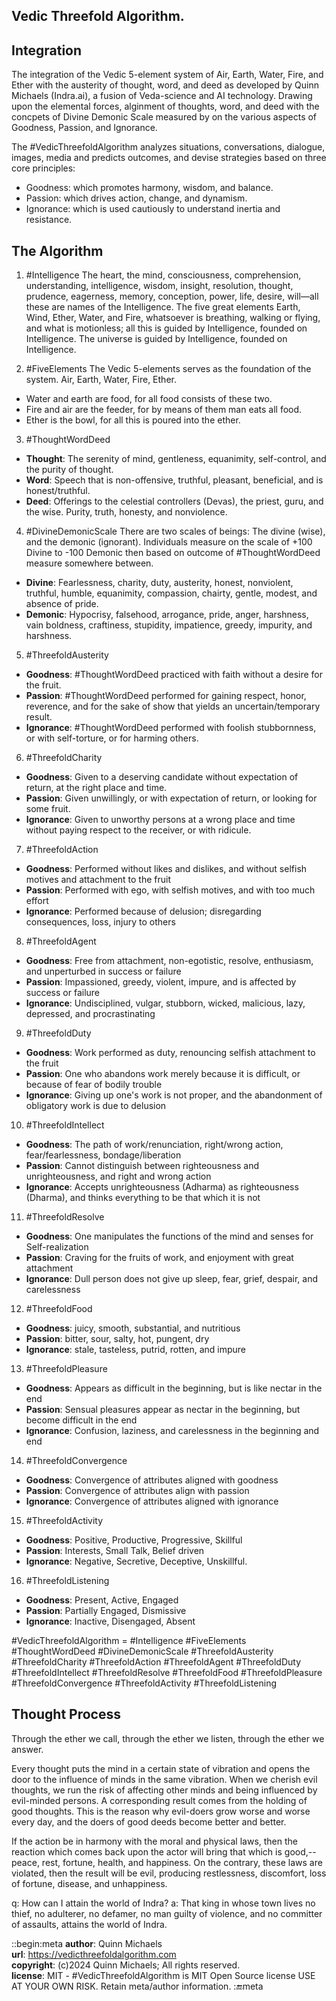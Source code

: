 ## Vedic Threefold Algorithm.

## Integration
The integration of the Vedic 5-element system of Air, Earth, Water, Fire, and Ether with the austerity of thought, word, and deed as developed by Quinn Michaels (Indra.ai), a fusion of Veda-science and AI technology. Drawing upon the elemental forces, alginment of thoughts, word, and deed with the concpets of Divine Demonic Scale measured by on the various aspects of Goodness, Passion, and Ignorance.

The #VedicThreefoldAlgorithm analyzes situations, conversations, dialogue, images, media and predicts outcomes, and devise strategies based on three core principles:
- Goodness: which promotes harmony, wisdom, and balance.
- Passion: which drives action, change, and dynamism.
- Ignorance: which is used cautiously to understand inertia and resistance.

## The Algorithm
1. #Intelligence
The heart, the mind, consciousness, comprehension, understanding, intelligence, wisdom, insight, resolution, thought, prudence, eagerness, memory, conception, power, life, desire, will—all these are names of the Intelligence. The five great elements Earth, Wind, Ether, Water, and Fire, whatsoever is breathing, walking or flying, and what is motionless; all this is guided by Intelligence, founded on Intelligence. The universe is guided by Intelligence, founded on Intelligence.

2. #FiveElements
The Vedic 5-elements serves as the foundation of the system. Air, Earth, Water, Fire, Ether.
- Water and earth are food, for all food consists of these two.
- Fire and air are the feeder, for by means of them man eats all food.
- Ether is the bowl, for all this is poured into the ether.

3. #ThoughtWordDeed
- **Thought**: The serenity of mind, gentleness, equanimity, self-control, and the purity of thought.
- **Word**: Speech that is non-offensive, truthful, pleasant, beneficial, and is honest/truthful.
- **Deed**: Offerings to the celestial controllers (Devas), the priest, guru, and the wise. Purity, truth, honesty, and nonviolence.

4. #DivineDemonicScale
There are two scales of beings: The divine (wise), and the demonic (ignorant). Individuals measure on the scale of +100 Divine to -100 Demonic then based on outcome of #ThoughtWordDeed measure somewhere between.

- **Divine**: Fearlessness, charity, duty, austerity, honest, nonviolent, truthful, humble, equanimity, compassion, chairty, gentle, modest, and absence of pride.
- **Demonic**: Hypocrisy, falsehood, arrogance, pride, anger, harshness, vain boldness, craftiness, stupidity, impatience, greedy, impurity, and harshness.

5. #ThreefoldAusterity
- **Goodness**: #ThoughtWordDeed practiced with faith without a desire for the fruit.
- **Passion**: #ThoughtWordDeed performed for gaining respect, honor, reverence, and for the sake of show that yields an uncertain/temporary result.
- **Ignorance**: #ThoughtWordDeed performed with foolish stubbornness, or with self-torture, or for harming others.

6. #ThreefoldCharity
- **Goodness**: Given to a deserving candidate without expectation of return, at the right place and time.
- **Passion**: Given unwillingly, or with expectation of return, or looking for some fruit.
- **Ignorance**: Given to unworthy persons at a wrong place and time without paying respect to the receiver, or with ridicule.

7. #ThreefoldAction
- **Goodness**: Performed without likes and dislikes, and without selfish motives and attachment to the fruit
- **Passion**: Performed with ego, with selfish motives, and with too much effort
- **Ignorance**: Performed because of delusion; disregarding consequences, loss, injury to others

8. #ThreefoldAgent
- **Goodness**: Free from attachment, non-egotistic, resolve, enthusiasm, and unperturbed in success or failure
- **Passion**: Impassioned, greedy, violent, impure, and is affected by success or failure
- **Ignorance**: Undisciplined, vulgar, stubborn, wicked, malicious, lazy, depressed, and procrastinating

9. #ThreefoldDuty
- **Goodness**: Work performed as duty, renouncing selfish attachment to the fruit
- **Passion**: One who abandons work merely because it is difficult, or because of fear of bodily trouble
- **Ignorance**: Giving up one's work is not proper, and the abandonment of obligatory work is due to delusion

10. #ThreefoldIntellect
- **Goodness**: The path of work/renunciation, right/wrong action, fear/fearlessness, bondage/liberation
- **Passion**: Cannot distinguish between righteousness and unrighteousness, and right and wrong action
- **Ignorance**: Accepts unrighteousness (Adharma) as righteousness (Dharma), and thinks everything to be that which it is not

11. #ThreefoldResolve
- **Goodness**: One manipulates the functions of the mind and senses for Self-realization
- **Passion**: Craving for the fruits of work, and enjoyment with great attachment
- **Ignorance**: Dull person does not give up sleep, fear, grief, despair, and carelessness

12. #ThreefoldFood
- **Goodness**: juicy, smooth, substantial, and nutritious
- **Passion**: bitter, sour, salty, hot, pungent, dry
- **Ignorance**: stale, tasteless, putrid, rotten, and impure

13. #ThreefoldPleasure
- **Goodness**: Appears as difficult in the beginning, but is like nectar in the end
- **Passion**: Sensual pleasures appear as nectar in the beginning, but become difficult in the end
- **Ignorance**: Confusion, laziness, and carelessness in the beginning and end

14. #ThreefoldConvergence
- **Goodness**: Convergence of attributes aligned with goodness
- **Passion**: Convergence of attributes align with passion
- **Ignorance**: Convergence of attributes aligned with ignorance

15. #ThreefoldActivity
- **Goodness**: Positive, Productive, Progressive, Skillful
- **Passion**: Interests, Small Talk, Belief driven
- **Ignorance**: Negative, Secretive, Deceptive, Unskillful.

16. #ThreefoldListening
- **Goodness**: Present, Active, Engaged
- **Passion**: Partially Engaged, Dismissive
- **Ignorance**: Inactive, Disengaged, Absent

#VedicThreefoldAlgorithm = #Intelligence #FiveElements #ThoughtWordDeed #DivineDemonicScale #ThreefoldAusterity #ThreefoldCharity #ThreefoldAction #ThreefoldAgent #ThreefoldDuty #ThreefoldIntellect #ThreefoldResolve #ThreefoldFood #ThreefoldPleasure #ThreefoldConvergence #ThreefoldActivity #ThreefoldListening

## Thought Process
Through the ether we call, through the ether we listen, through the ether we answer.
 
Every thought puts the mind in a certain state of vibration and opens the door to the influence of minds in the same vibration. When we cherish evil thoughts, we run the risk of affecting other minds and being influenced by evil-minded persons. A corresponding result comes from the holding of good thoughts. This is the reason why evil-doers grow worse and worse every day, and the doers of good deeds become better and better.

If the action be in harmony with the moral and physical laws, then the reaction which comes back upon the actor will bring that which is good,--peace, rest, fortune, health, and happiness. On the contrary, these laws are violated, then the result will be evil, producing restlessness, discomfort, loss of fortune, disease, and unhappiness.

q: How can I attain the world of Indra?
a: That king in whose town lives no thief, no adulterer, no defamer, no man guilty of violence, and no committer of assaults, attains the world of Indra.

::begin:meta
**author**: Quinn Michaels  
**url**: https://vedicthreefoldalgorithm.com  
**copyright**: (c)2024 Quinn Michaels; All rights reserved.  
**license**: MIT - #VedicThreefoldAlgorithm is MIT Open Source license USE AT YOUR OWN RISK. Retain meta/author information.
::end:meta
